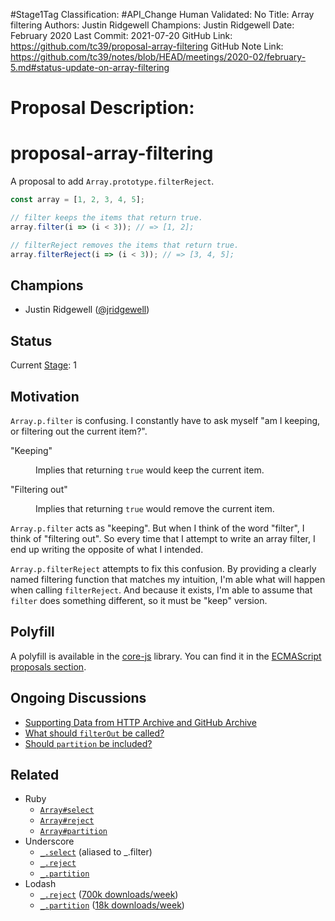#Stage1Tag
Classification: #API_Change
Human Validated: No
Title: Array filtering
Authors: Justin Ridgewell
Champions: Justin Ridgewell
Date: February 2020
Last Commit: 2021-07-20
GitHub Link: https://github.com/tc39/proposal-array-filtering
GitHub Note Link: https://github.com/tc39/notes/blob/HEAD/meetings/2020-02/february-5.md#status-update-on-array-filtering

# Proposal Description:
# proposal-array-filtering

A proposal to add `Array.prototype.filterReject`.

```js
const array = [1, 2, 3, 4, 5];

// filter keeps the items that return true.
array.filter(i => (i < 3)); // => [1, 2];

// filterReject removes the items that return true.
array.filterReject(i => (i < 3)); // => [3, 4, 5];
```

## Champions

- Justin Ridgewell ([@jridgewell](https://github.com/jridgewell/))

## Status

Current [Stage](https://tc39.es/process-document/): 1

## Motivation

`Array.p.filter` is confusing. I constantly have to ask myself "am I
keeping, or filtering out the current item?".

<dl>
  <dt>"Keeping"</dt>
  <dd>

  Implies that returning `true` would keep the current item.

  </dd>

  <dt>"Filtering out"</dt>
  <dd>

  Implies that returning `true` would remove the current item.

  </dd>
</dl>

`Array.p.filter` acts as "keeping". But when I think of the word
"filter", I think of "filtering out". So every time that I attempt to
write an array filter, I end up writing the opposite of what I intended.

`Array.p.filterReject` attempts to fix this confusion. By providing a
clearly named filtering function that matches my intuition, I'm able
what will happen when calling `filterReject`. And because it exists, I'm
able to assume that `filter` does something different, so it must be
"keep" version.

## Polyfill

A polyfill is available in the [core-js](https://github.com/zloirock/core-js) library. You can find it in the [ECMAScript proposals section](https://github.com/zloirock/core-js#array-filtering).

## Ongoing Discussions

- [Supporting Data from HTTP Archive and GitHub Archive](https://github.com/jridgewell/proposal-array-filtering/issues/4)
- [What should `filterOut` be called?](https://github.com/jridgewell/proposal-array-filtering/issues/6)
- [Should `partition` be included?](https://github.com/jridgewell/proposal-array-filtering/issues/2)

## Related

- Ruby
  - [`Array#select`](https://ruby-doc.org/core-2.4.1/Array.html#method-i-select)
  - [`Array#reject`](https://ruby-doc.org/core-2.4.1/Array.html#method-i-reject)
  - [`Array#partition`](https://ruby-doc.org/core-2.5.1/Enumerable.html#method-i-partition)
- Underscore
  - [`_.select`](https://underscorejs.org/#filter) (aliased to _.filter)
  - [`_.reject`](https://underscorejs.org/#reject)
  - [`_.partition`](https://underscorejs.org/#partition)
- Lodash
  - [`_.reject`](https://lodash.com/docs/4.17.15#reject) ([700k downloads/week](https://www.npmjs.com/package/lodash.reject))
  - [`_.partition`](https://lodash.com/docs/4.17.15#partition) ([18k downloads/week](https://www.npmjs.com/package/lodash.partition))
